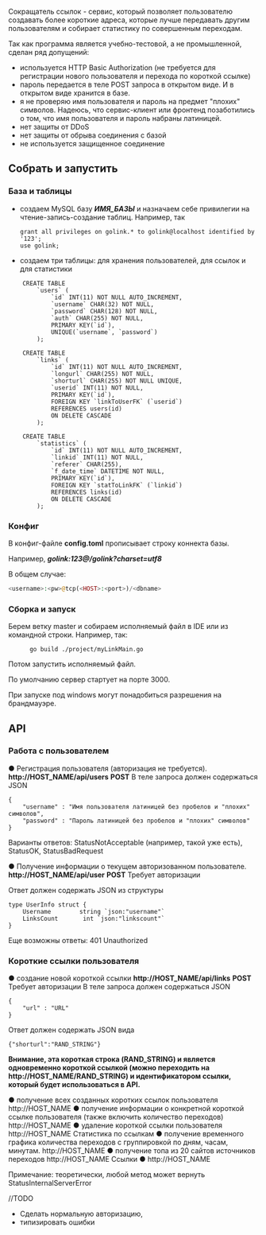 Сокращатель ссылок - сервис, который позволяет пользователю создавать более
короткие адреса, которые лучше передавать другим пользователям и собирает
статистику по совершенным переходам. 

Так как программа является учебно-тестовой, а не промышленной, сделан ряд допущений:
- используется HTTP Basic Authorization (не требуется для регистрации нового пользователя и перехода по короткой ссылке)
- пароль передается в теле POST запроса в открытом виде. И в открытом виде хранится в базе.
- я не проверяю имя пользователя и пароль на предмет "плохих" символов. Надеюсь, что сервис-клиент или фронтенд позаботились о том, что имя пользователя и пароль набраны латиницей.
- нет защиты от DDoS
- нет защиты от обрыва соединения с базой
- не используется защищенное соединение

## Собрать и запустить

### База и таблицы

- создаем MySQL базу ***ИМЯ_БАЗЫ*** и назначаем себе привилегии на чтение-запись-создание таблиц.
Например, так

    ```create database golink;
    grant all privileges on golink.* to golink@localhost identified by '123';
    use golink;
    ```
- создаем три таблицы: для хранения пользователей, для ссылок и для статистики
```
    CREATE TABLE
	    `users` (
	        `id` INT(11) NOT NULL AUTO_INCREMENT,
	        `username` CHAR(32) NOT NULL,
            `password` CHAR(128) NOT NULL,
	        `auth` CHAR(255) NOT NULL,
	        PRIMARY KEY(`id`),
     		UNIQUE(`username`, `password`)
	    );

    CREATE TABLE
	    `links` (
	        `id` INT(11) NOT NULL AUTO_INCREMENT,
	        `longurl` CHAR(255) NOT NULL,
	        `shorturl` CHAR(255) NOT NULL UNIQUE,
            `userid` INT(11) NOT NULL,
 	        PRIMARY KEY(`id`),
    		FOREIGN KEY `linkToUserFK` (`userid`)
            REFERENCES users(id)
            ON DELETE CASCADE
	    );

    CREATE TABLE
	    `statistics` (
	        `id` INT(11) NOT NULL AUTO_INCREMENT,
	        `linkid` INT(11) NOT NULL,
	        `referer` CHAR(255),
            `f_date_time` DATETIME NOT NULL,
	        PRIMARY KEY(`id`),
    		FOREIGN KEY `statToLinkFK` (`linkid`)
            REFERENCES links(id)
            ON DELETE CASCADE
	    );
```

### Конфиг

 В конфиг-файле **config.toml** прописывает строку коннекта базы.

 Например,
 ***golink:123@/golink?charset=utf8***

 В общем случае:

  ```php
  <username>:<pw>@tcp(<HOST>:<port>)/<dbname>
  ```

### Сборка и запуск
 Берем ветку master и собираем исполняемый файл в IDE или из командной строки.
 Например, так:
```
      go build ./project/myLinkMain.go
```

 Потом запустить исполняемый файл.

 По умолчанию сервер стартует на порте 3000.

 При запуске под windows могут понадобиться разрешения на брандмауэре.

## API

### Работа с пользователем

● Регистрация пользователя (авторизация не требуется).
**http://HOST_NAME/api/users**
**POST**
В теле запроса должен содержаться JSON
```
{
    "username" : "Имя пользователя латиницей без пробелов и "плохих" символов",
    "password" : "Пароль латиницей без пробелов и "плохих" символов"
}
```
Варианты ответов: StatusNotAcceptable (например, такой уже есть), StatusOK, StatusBadRequest

● Получение информации о текущем авторизованном пользователе.
**http://HOST_NAME/api/user**
**POST**
Требует авторизации

Ответ должен содержать JSON из структуры
```
type UserInfo struct {
	Username        string `json:"username"`
	LinksCount       int `json:"linkscount"`
}
```
Еще возможны ответы: 401 Unauthorized

### Короткие ссылки пользователя

● создание новой короткой ссылки
**http://HOST_NAME/api/links**
**POST**
Требует авторизации
В теле запроса должен содержаться JSON
```
{
    "url" : "URL"
}
```
Ответ должен содержать JSON вида
```
{"shorturl":"RAND_STRING"}
```

**Внимание, эта короткая строка (RAND_STRING) и является одновременно короткой ссылкой (можно переходить на http://HOST_NAME/RAND_STRING) и идентификатором ссылки, который будет использоваться в API.**

● получение всех созданных коротких ссылок пользователя
http://HOST_NAME
● получение информации о конкретной короткой ссылке пользователя (также
включить количество переходов)
http://HOST_NAME
● удаление короткой ссылки пользователя
http://HOST_NAME
Статистика по ссылкам
● получение временного графика количества переходов с группировкой по дням,
часам, минутам.
http://HOST_NAME
● получение топа из 20 сайтов иcточников переходов
http://HOST_NAME
Ссылки
●
http://HOST_NAME

Примечание: теоретически, любой метод может вернуть StatusInternalServerError

 //TODO
 - Сделать нормальную авторизацию,
 - типизировать ошибки